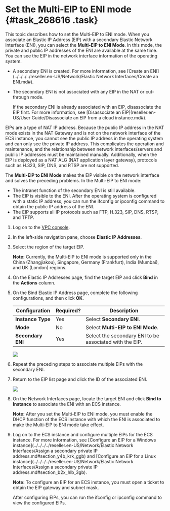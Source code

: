 # Set the Multi-EIP to ENI mode {#task_268616 .task}

This topic describes how to set the Multi-EIP to ENI mode. When you associate an Elastic IP Address \(EIP\) with a secondary Elastic Network Interface \(ENI\), you can select the **Multi-EIP to ENI Mode**. In this mode, the private and public IP addresses of the ENI are available at the same time. You can see the EIP in the network interface information of the operating system.

-   A secondary ENI is created. For more information, see [Create an ENI](../../../../reseller.en-US/Network/Elastic Network Interfaces/Create an ENI.md#).
-   The secondary ENI is not associated with any EIP in the NAT or cut-through mode.

    If the secondary ENI is already associated with an EIP, disassociate the EIP first. For more information, see [Disassociate an EIP](reseller.en-US/User Guide/Disassociate an EIP from a cloud instance.md#).


EIPs are a type of NAT IP address. Because the public IP address in the NAT mode exists in the NAT Gateway and is not on the network interface of the ECS instance, you cannot see the public IP address in the operating system and can only see the private IP address. This complicates the operation and maintenance, and the relationship between network interfaces/servers and public IP addresses must be maintained manually. Additionally, when the EIP is deployed as a NAT ALG \(NAT application layer gateway\), protocols such as H.323, SIP, DNS, and RTSP are not supported.

The **Multi-EIP to ENI Mode** makes the EIP visible on the network interface and solves the preceding problems. In the Multi-EIP to ENI mode:

-   The intranet function of the secondary ENI is still available.
-   The EIP is visible to the ENI. After the operating system is configured with a static IP address, you can run the ifconfig or ipconfig command to obtain the public IP address of the ENI.
-   The EIP supports all IP protocols such as FTP, H.323, SIP, DNS, RTSP, and TFTP.

1.  Log on to the [VPC console](https://partners-intl.console.aliyun.com/#/vpc).
2.  In the left-side navigation pane, choose **Elastic IP Addresses**.
3.  Select the region of the target EIP. 

    **Note:** Currently, the Multi-EIP to ENI mode is supported only in the China \(Zhangjiakou\), Singapore, Germany \(Frankfurt\), India \(Mumbai\), and UK \(London\) regions.

4.  On the Elastic IP Addresses page, find the target EIP and click **Bind** in the **Actions** column.
5.  On the Bind Elastic IP Address page, complete the following configurations, and then click **OK**. 

    |Configuration|Required?|Description|
    |-------------|---------|-----------|
    |**Instance Type**|Yes|Select **Secondary ENI**.|
    |**Mode**|No|Select **Multi-EIP to ENI Mode**.|
    |**Secondary ENI**|Yes|Select the secondary ENI to be associated with the EIP.|

    ![](http://static-aliyun-doc.oss-cn-hangzhou.aliyuncs.com/assets/img/221990/156032338547675_en-US.png)

6.  Repeat the preceding steps to associate multiple EIPs with the secondary ENI.
7.  Return to the EIP list page and click the ID of the associated ENI. 

    ![](http://static-aliyun-doc.oss-cn-hangzhou.aliyuncs.com/assets/img/65386/156032338533382_en-US.png)

8.  On the Network Interfaces page, locate the target ENI and click **Bind to Instance** to associate the ENI with an ECS instance. 

    **Note:** After you set the Multi-EIP to ENI mode, you must enable the DHCP function of the ECS instance with which the ENI is associated to make the Multi-EIP to ENI mode take effect.

9.  Log on to the ECS instance and configure multiple EIPs for the ECS instance. For more information, see [Configure an EIP for a Windows instance](../../../../reseller.en-US/Network/Elastic Network Interfaces/Assign a secondary private IP address.md#section_y4b_krk_ggb) and [Configure an EIP for a Linux instance](../../../../reseller.en-US/Network/Elastic Network Interfaces/Assign a secondary private IP address.md#section_b2x_hlb_3gb). 

    **Note:** To configure an EIP for an ECS instance, you must open a ticket to obtain the EIP gateway and subnet mask.

    After configuring EIPs, you can run the ifconfig or ipconfig command to view the configured EIPs.


